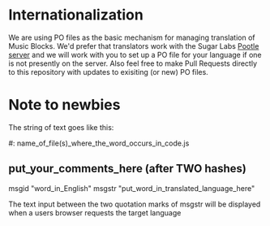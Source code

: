 Internationalization
====================

We are using PO files as the basic mechanism for managing translation
of Music Blocks. We'd prefer that translators work with the Sugar
Labs [Pootle server](http://translate.sugarlabs.org/projects/MusicBlocks/) and
we will work with you to set up a PO file for your language if one is
not presently on the server. Also feel free to make Pull Requests
directly to this repository with updates to exisiting (or new) PO
files.

Note to newbies
===============

The string of text goes like this:

#: name_of_file(s)_where_the_word_occurs_in_code.js
## put_your_comments_here (after TWO hashes)
msgid "word_in_English"
msgstr "put_word_in_translated_language_here"

The text input between the two quotation marks of msgstr will be displayed when a users browser requests the target language